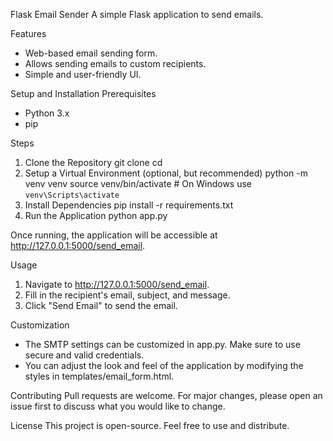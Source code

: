 Flask Email Sender
A simple Flask application to send emails.

Features
* Web-based email sending form.
* Allows sending emails to custom recipients.
* Simple and user-friendly UI.

Setup and Installation
Prerequisites
* Python 3.x
* pip

Steps
1. Clone the Repository
git clone <repository-url>
cd <repository-directory>
2. Setup a Virtual Environment (optional, but recommended)
python -m venv venv
source venv/bin/activate  # On Windows use `venv\Scripts\activate`
3. Install Dependencies
pip install -r requirements.txt
4. Run the Application
python app.py

Once running, the application will be accessible at http://127.0.0.1:5000/send_email.

Usage
1. Navigate to http://127.0.0.1:5000/send_email.
2. Fill in the recipient's email, subject, and message.
3. Click "Send Email" to send the email.

Customization
* The SMTP settings can be customized in app.py. Make sure to use secure and valid credentials.
* You can adjust the look and feel of the application by modifying the styles in templates/email_form.html.

Contributing
Pull requests are welcome. For major changes, please open an issue first to discuss what you would like to change.

License
This project is open-source. Feel free to use and distribute.
